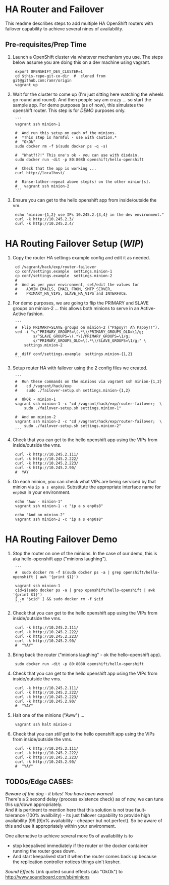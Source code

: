 HA Router and Failover
======================
This readme describes steps to add multiple HA OpenShift routers with
failover capability to achieve several nines of availability. 


Pre-requisites/Prep Time
------------------------

1. Launch a OpenShift cluster via whatever mechanism you use. The steps
   below assume you are doing this on a dev machine using vagrant.

        export OPENSHIFT_DEV_CLUSTER=1
        cd $this-repo-git-co-dir  #  cloned from git@github.com:ramr/origin
        vagrant up

2. Wait for the cluster to come up (I'm just sitting here watching the
   wheels go round and round). And then people say am crazy ... so start
   the sample app. For demo purposes (as of now), this simulates the
   openshift router. This step is for *DEMO* purposes only.

        ```  
        vagrant ssh minion-1  
       
        #  And run this setup on each of the minions.  
        #  *This step is harmful - use with caution.*  
        #  "OkOk"  
        sudo docker rm -f $(sudo docker ps -q -s)  
  
        #  "What?!?!" This one's ok - you can use with disdain.  
        sudo docker run -dit -p 80:8080 openshift/hello-openshift  
  
        #  Check that the app is working ...  
        curl http://localhost/
  
        #  Rinse-lather-repeat above step(s) on the other minion[s].  
        #   vagrant ssh minion-2  
        ```

3. Ensure you can get to the hello openshift app from inside/outside the vm.

        echo "minion-{1,2} use IPs 10.245.2.{3,4} in the dev environment."
        curl -k http://10.245.2.3/
        curl -k http://10.245.2.4/


HA Routing Failover Setup (*WIP*)
=================================

1. Copy the router HA settings example config and edit it as needed.

        cd /vagrant/hack/exp/router-failover
        cp conf/settings.example  settings.minion-1
        cp conf/settings.example  settings.minion-2
        #
        #  And as per your environment, set/edit the values for
        #    ADMIN_EMAILS, EMAIL_FROM, SMTP_SERVER,
        #    PRIMARY_HA_VIPS, SLAVE_HA_VIPS and INTERFACE.

2. For demo purposes, we are going to flip the PRIMARY and SLAVE groups
   on minion-2 ... this allows both minions to serve in an Active-Active
   fashion.

        ```
        #  Flip PRIMARY+SLAVE groups on minion-2 ("Papoy?! Ah Papoy!!").  
        sed -i "s/^PRIMARY_GROUPS=\(.*\)/PRIMARY_GROUPS_OLD=\1/g;  
                s/^SLAVE_GROUPS=\(.*\)/PRIMARY_GROUPS=\1/g;  
                s/^PRIMARY_GROUPS_OLD=\(.*\)/SLAVE_GROUPS=\1/g;" \  
            settings.minion-2  
  
        #  diff conf/settings.example  settings.minion-{1,2}  
        ```

3. Setup router HA with failover using the 2 config files we created.

        ```  
        #  Run these commands on the minions via vagrant ssh minion-{1,2}  
        #    cd /vagrant/hack/exp  
        #    sudo ./failover-setup.sh settings.minion-{1,2}  
          
        #  OkOk - minion-1  
        vagrant ssh minion-1 -c "cd /vagrant/hack/exp/router-failover;  \  
            sudo ./failover-setup.sh settings.minion-1"  
  
        #  And on minion-2  
        vagrant ssh minion-2 -c "cd /vagrant/hack/exp/router-failover;  \  
            sudo ./failover-setup.sh settings.minion-2"  
        ```

4. Check that you can get to the hello openshift app using the VIPs from
   inside/outside the vms.

        curl -k http://10.245.2.111/
        curl -k http://10.245.2.222/
        curl -k http://10.245.2.223/
        curl -k http://10.245.2.90/
        #  YAY

5. On each minion, you can check what VIPs are being serviced by that
   minion via `ip a s enp0s8`. Substitute the appropriate interface name
   for `enp0s8` in your environment.

        echo "Aww - minion-1"
        vagrant ssh minion-1 -c "ip a s enp0s8"
  
        echo "And on minion-2"
        vagrant ssh minion-2 -c "ip a s enp0s8"


HA Routing Failover Demo
========================

1. Stop the router on one of the minions. In the case of our demo, this is
   aka hello-openshift app ("minions laughing").

        ```  
        #  sudo docker rm -f $(sudo docker ps -a | grep openshift/hello-openshift | awk '{print $1}')  
  
        vagrant ssh minion-1  
        cid=$(sudo docker ps -a | grep openshift/hello-openshift | awk '{print $1}')  
        [ -n "$cid" ] && sudo docker rm -f $cid  
        ```
 

2. Check that you can get to the hello openshift app using the VIPs from
   inside/outside the vms.

        curl -k http://10.245.2.111/
        curl -k http://10.245.2.222/
        curl -k http://10.245.2.223/
        curl -k http://10.245.2.90/
        #  "YAY"

3. Bring back the router ("minions laughing" - ok the hello-openshift app).

        sudo docker run -dit -p 80:8080 openshift/hello-openshift

4. Check that you can get to the hello openshift app using the VIPs from
   inside/outside the vms.

        curl -k http://10.245.2.111/
        curl -k http://10.245.2.222/
        curl -k http://10.245.2.223/
        curl -k http://10.245.2.90/
        #  "YAY"

5. Halt one of the minions ("Aww") ...

        vagrant ssh halt minion-2

6. Check that you can _still_ get to the hello openshift app using the
   VIPs from inside/outside the vms.

        curl -k http://10.245.2.111/
        curl -k http://10.245.2.222/
        curl -k http://10.245.2.223/
        curl -k http://10.245.2.90/
        #  "YAY"


TODOs/Edge CASES:
-----------------

*Beware of the dog - it bites! You have been warned*  
There's a 2 second delay (process existence check) as of now,  we can tune
this up/down appropriately.  
And it is pertinent to mention here that this solution is not true
fault-tolerance (100% availbility) - its just failover capability to
provide high availability (99.[9]n% availability - cheaper but not perfect).
So be aware of this and use it appropriately within your environment.

One alternative to achieve several more 9s of availability is to
  * stop keepalived immediately if the router or the docker container
    running the router goes down.
  * And start keepalived start it when the router comes back up because
    the replication controller notices things ain't kosher.


*Sound Effects*
Link quoted sound effects (ala "OkOk") to
    http://www.soundboard.com/sb/minions
